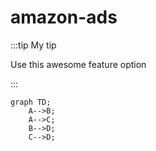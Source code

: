 # amazon-ads


:::tip My tip

Use this awesome feature option

:::

```mermaid
graph TD;
    A-->B;
    A-->C;
    B-->D;
    C-->D;
```